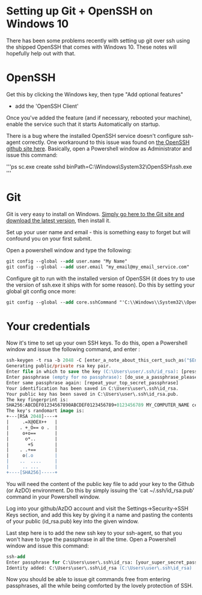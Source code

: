 # Setting up Git + OpenSSH on Windows 10

There has been some problems recently with setting up git over ssh using the shipped OpenSSH that comes with Windows 10. These notes will hopefully help out with that.

# OpenSSH

Get this by clicking the Windows key, then type "Add optional features" 
- add the 'OpenSSH Client'

Once you've added the feature (and if necessary, rebooted your machine), enable the service such that it starts Automatically on startup.

There is a bug where the installed OpenSSH service doesn't configure ssh-agent correctly. One workaround to this issue was found on [the OpenSSH github site here](https://github.com/Microsoft/OpenSSH/find-this-issue-and-add-link-derek). Basically, open a Powershell window as Administrator and issue this command:

'''ps
sc.exe create sshd binPath=C:\Windows\System32\OpenSSH\ssh.exe
'''

# Git

Git is very easy to install on Windows. [Simply go here to the Git site and download the latest version](https://git-scm.org/), then install it.

Set up your user name and email - this is something easy to forget but will confound you on your first submit.

Open a powershell window and type the following:

```ps
git config --global --add user.name "My Name"
git config --global --add user.email "my_email@my_email_service.com"
```

Configure git to run with the installed version of OpenSSH (it does try to use the version of ssh.exe it ships with for some reason). Do this by setting your global git config once more:

```ps
git config --global --add core.sshCommand "'C:\\Windows\\System32\\OpenSSH\\ssh.exe'"
```

# Your credentials

Now it's time to set up your own SSH keys. To do this, open a Powershell window and issue the following command, and enter :

```ps
ssh-keygen -t rsa -b 2048 -C [enter_a_note_about_this_cert_such_as("$Env:COMPUTERNAME cert for work")]
Generating public/private rsa key pair.
Enter file in which to save the key (C:\Users\user/.ssh/id_rsa): [press_enter]
Enter passphrase (empty for no passphrase): [do_use_a_passphrase_please]
Enter same passphrase again: [repeat_your_top_secret_passphrase]
Your identification has been saved in C:\Users\user\.ssh\id_rsa.
Your public key has been saved in C:\Users\user\.ssh\id_rsa.pub.
The key fingerprint is:
SHA256:ABCDEF01234567890ABCDEF0123456789+0123456789 MY_COMPUTER_NAME cert for work
The key's randomart image is:
+---[RSA 2048]----+
|     .=X@OEX++   |
|    . +_O== o .  |
|     o+o==       |
|      o*..       |
|       +S        |
|    . .+==       |
|     o(.o        |
|    ..  ....     |
|     .. ...      |
+----[SHA256]-----+
```

You will need the content of the public key file to add your key to the Github (or AzDO) environment. Do this by simply issuing the 'cat ~/.ssh/id_rsa.pub' command in your Powershell window.

Log into your github/AzDO account and visit the Settings->Security->SSH Keys section, and add this key by giving it a name and pasting the contents of your public (id_rsa.pub) key into the given window.

Last step here is to add the new ssh key to your ssh-agent, so that you won't have to type the passphrase in all the time. Open a Powershell window and issue this command:

```ps
ssh-add
Enter passphrase for C:\Users\user\.ssh\id_rsa: [your_super_secret_passphrase]
Identity added: C:\Users\user\.ssh\id_rsa (C:\Users\user\.ssh\id_rsa)
```

Now you should be able to issue git commands free from entering passphrases, all the while being comforted by the lovely protection of SSH.

